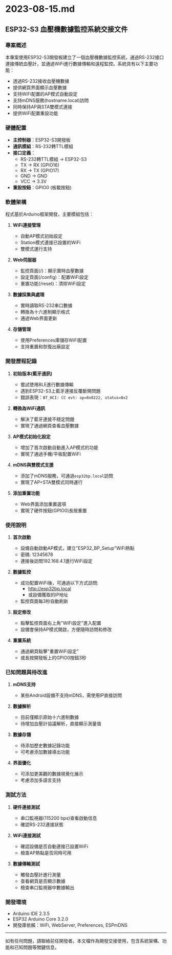 
# 2023-08-15.md

## ESP32-S3 血壓機數據監控系統交接文件

### 專案概述

本專案使用ESP32-S3開發板建立了一個血壓機數據監控系統，通過RS-232接口連接傳統血壓計，並通過WiFi進行數據傳輸和遠程監控。系統具有以下主要功能：

- 透過RS-232接收血壓機數據
- 提供網頁界面顯示血壓數據
- 支持WiFi配置的AP模式自動設定
- 支持mDNS服務(hostname.local)訪問
- 同時保持AP與STA雙模式連接
- 提供WiFi配置重設功能

### 硬體配置

- **主控制器**：ESP32-S3開發板
- **通訊模組**：RS-232轉TTL模組
- **接口定義**：
  - RS-232轉TTL模組 → ESP32-S3
  - TX → RX (GPIO16)
  - RX → TX (GPIO17)
  - GND → GND
  - VCC → 3.3V
- **重設按鈕**：GPIO0 (板載按鈕)

### 軟體架構

程式基於Arduino框架開發，主要模組包括：

1. **WiFi連接管理**
   - 自動AP模式初始設定
   - Station模式連接已設置的WiFi
   - 雙模式運行支持

2. **Web伺服器**
   - 監控頁面(/)：顯示實時血壓數據
   - 設定頁面(/config)：配置WiFi設定
   - 重置功能(/reset)：清除WiFi設定

3. **數據採集與處理**
   - 實時讀取RS-232串口數據
   - 轉換為十六進制顯示格式
   - 通過Web界面更新

4. **存儲管理**
   - 使用Preferences庫儲存WiFi配置
   - 支持重置和恢復出廠設定

### 開發歷程記錄

1. **初始版本(藍牙通訊)**
   - 嘗試使用BLE進行數據傳輸
   - 遇到ESP32-S3上藍牙連接反覆斷開問題
   - 錯誤表現：`BT_HCI: CC evt: op=0x0222, status=0x2`

2. **轉換為WiFi通訊**
   - 解決了藍牙連接不穩定問題
   - 實現了通過網頁查看血壓數據

3. **AP模式初始化設定**
   - 增加了首次啟動自動進入AP模式的功能
   - 實現了通過手機/平板配置WiFi

4. **mDNS與雙模式支援**
   - 添加了mDNS服務，可通過`esp32bp.local`訪問
   - 實現了AP+STA雙模式同時運行

5. **添加重置功能**
   - Web界面添加重置選項
   - 實現了硬件按鈕(GPIO0)長按重置

### 使用說明

1. **首次啟動**
   - 設備自動啟動AP模式，建立"ESP32_BP_Setup"WiFi熱點
   - 密碼: 12345678
   - 連接後訪問192.168.4.1進行WiFi設定

2. **數據監控**
   - 成功配置WiFi後，可通過以下方式訪問:
     - http://esp32bp.local
     - 或設備獲取的IP地址
   - 監控頁面每3秒自動刷新

3. **設定修改**
   - 點擊監控頁面右上角"WiFi設定"進入配置
   - 設備會保持AP模式開啟，方便隨時訪問和修改

4. **重置系統**
   - 通過網頁點擊"重置WiFi設定"
   - 或長按開發板上的GPIO0按鈕3秒

### 已知問題與待改進

1. **mDNS支持**
   - 某些Android設備不支持mDNS，需使用IP直接訪問

2. **數據解析**
   - 目前僅顯示原始十六進制數據
   - 待增加血壓計協議解析，直接顯示測量值

3. **數據存儲**
   - 待添加歷史數據記錄功能
   - 可考慮添加數據導出功能

4. **界面優化**
   - 可添加更美觀的數據視覺化展示
   - 考慮添加多語言支持

### 測試方法

1. **硬件連接測試**
   - 串口監視器(115200 bps)查看啟動信息
   - 確認RS-232連接狀態

2. **WiFi連接測試**
   - 確認設備是否自動連接已設置WiFi
   - 檢查AP熱點是否同時可用

3. **數據傳輸測試**
   - 觸發血壓計進行測量
   - 查看網頁是否顯示數據
   - 檢查串口監視器中數據輸出

### 開發環境

- Arduino IDE 2.3.5
- ESP32 Arduino Core 3.2.0
- 開發庫依賴：WiFi, WebServer, Preferences, ESPmDNS

---

如有任何問題，請聯絡前任開發者。本文檔作為開發交接使用，包含系統架構、功能和已知問題等關鍵信息。
